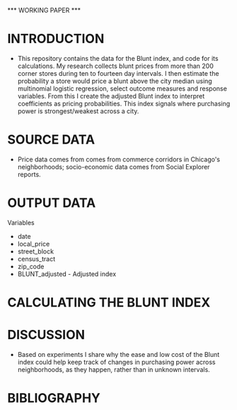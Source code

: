 *** WORKING PAPER ***

# INTRODUCTION

* This repository contains the data for the Blunt index, and code for its calculations. My research collects blunt prices from more than 200 corner stores during ten to fourteen day intervals. I then estimate the probability a store would price a blunt above the city median using multinomial logistic regression, select outcome measures and response variables.  From this I create the adjusted Blunt index to interpret coefficients as pricing probabilities. This index signals where purchasing power is strongest/weakest across a city.

# SOURCE DATA

* Price data comes from comes from commerce corridors in Chicago's neighborhoods; socio-economic data comes from Social Explorer reports.

# OUTPUT DATA

Variables
* date
* local_price
* street_block
* census_tract
* zip_code
* BLUNT_adjusted - Adjusted index

# CALCULATING THE BLUNT INDEX

# DISCUSSION

* Based on experiments I share why the ease and low cost of the Blunt index could help keep track of changes in purchasing power across neighborhoods, as they happen, rather than in unknown intervals.  

# BIBLIOGRAPHY

